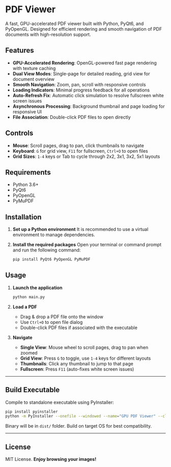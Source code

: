 # PDF Viewer

A fast, GPU-accelerated PDF viewer built with Python, PyQt6, and PyOpenGL. Designed for efficient rendering and smooth navigation of PDF documents with high-resolution support.

## Features

*   **GPU-Accelerated Rendering**: OpenGL-powered fast page rendering with texture caching
*   **Dual View Modes**: Single-page for detailed reading, grid view for document overview
*   **Smooth Navigation**: Zoom, pan, scroll with responsive controls
*   **Loading Indicators**: Minimal progress feedback for all operations
*   **Auto-Refresh Fix**: Automatic click simulation to resolve fullscreen white screen issues
*   **Asynchronous Processing**: Background thumbnail and page loading for responsive UI
*   **File Association**: Double-click PDF files to open directly

## Controls

*   **Mouse**: Scroll pages, drag to pan, click thumbnails to navigate
*   **Keyboard**: `G` for grid view, `F11` for fullscreen, `Ctrl+O` to open files
*   **Grid Sizes**: `1-4` keys or Tab to cycle through 2x2, 3x1, 3x2, 5x1 layouts

## Requirements

*   Python 3.6+
*   PyQt6
*   PyOpenGL
*   PyMuPDF

## Installation

1.  **Set up a Python environment**
    It is recommended to use a virtual environment to manage dependencies.

2.  **Install the required packages**
    Open your terminal or command prompt and run the following command:
    ```bash
    pip install PyQt6 PyOpenGL PyMuPDF
    ```

## Usage

1.  **Launch the application**
    ```bash
    python main.py
    ```

2.  **Load a PDF**
    *   Drag & drop a PDF file onto the window
    *   Use `Ctrl+O` to open file dialog
    *   Double-click PDF files if associated with the executable

3.  **Navigate**
    *   **Single View**: Mouse wheel to scroll pages, drag to pan when zoomed
    *   **Grid View**: Press `G` to toggle, use `1-4` keys for different layouts
    *   **Thumbnails**: Click any thumbnail to jump to that page
    *   **Fullscreen**: Press `F11` (auto-fixes white screen issues)

---

## Build Executable

Compile to standalone executable using PyInstaller:

```bash
pip install pyinstaller
python -m PyInstaller --onefile --windowed --name="GPU PDF Viewer" --clean main.py
```

Binary will be in `dist/` folder. Build on target OS for best compatibility.

---

## License

MIT License. **Enjoy browsing your images!**


